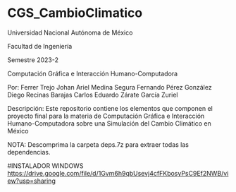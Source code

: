 # CGS_CambioClimatico
Universidad Nacional Autónoma de México

Facultad de Ingeniería

Semestre 2023-2

Computación Gráfica e Interacción Humano-Computadora

Por:         Ferrer Trejo Johan Ariel
              Medina Segura Fernando
              Pérez González Diego
              Recinas Barajas Carlos Eduardo
              Zárate García Zuriel


Descripción: Este repositorio contiene los elementos que componen el proyecto final para la materia de Computación Gráfica e Interacción Humano-Computadora sobre una Simulación del Cambio Climático en México


NOTA: Descomprima la carpeta deps.7z para extraer todas las dependencias.

#INSTALADOR WINDOWS
https://drive.google.com/file/d/1Gvm6h9qbUsevj4cfFKbosyPsC9Ef2NWB/view?usp=sharing
